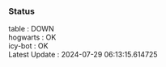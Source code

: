 ### Status


table : DOWN  
hogwarts : OK  
icy-bot : OK  
Latest Update : 2024-07-29 06:13:15.614725
